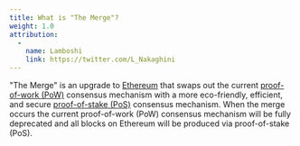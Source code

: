 ```yaml
---
title: What is "The Merge"?
weight: 1.0
attribution:
  -
    name: Lamboshi
    link: https://twitter.com/L_Nakaghini
---
```

"The Merge" is an upgrade to [Ethereum](https://ethereum.org) that swaps out the current [proof-of-work (PoW)](https://ethereum.org/en/developers/docs/consensus-mechanisms/pow/) consensus mechanism with a more eco-friendly, efficient, and secure [proof-of-stake (PoS)](https://ethereum.org/en/developers/docs/consensus-mechanisms/pos/) consensus mechanism. When the merge occurs the current proof-of-work (PoW) consensus mechanism will be fully deprecated and all blocks on Ethereum will be produced via proof-of-stake (PoS).

